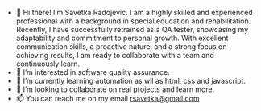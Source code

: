- 👋 Hi there! I’m Savetka Radojevic. I am a highly skilled and experienced professional with a background in special education and rehabilitation. Recently, I have successfully retrained as a QA tester, showcasing my adaptability and commitment to personal growth. With excellent communication skills, a proactive nature, and a strong focus on achieving results, I am ready to collaborate with a team and continuously learn.
- 👀 I’m interested in software quality assurance.
- 🌱 I’m currently learning automation as wll as html, css and javascript.
- 💞️ I’m looking to collaborate on real projects and learn more.
- 📫 You can reach me on my email rsavetka@gmail.com

<!---
savetka-radojevic/savetka-radojevic is a ✨ special ✨ repository because its `README.md` (this file) appears on your GitHub profile.
You can click the Preview link to take a look at your changes.
--->
